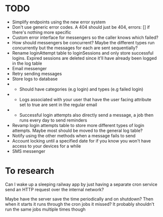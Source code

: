 # TODO

-   Simplify endpoints using the new error system
-   Don't use generic error codes. A 404 should just be 404, errors: [] if there's nothing more specific
-   Custom error interface for messengers so the caller knows which failed?
-   How should messengers be concurrent? Maybe the different types run concurrently but the messages for each are sent sequentially?
-   Rename loginAttempt table to loginSessions and only store successful logins. Expired sessions are deleted since it'll have already been logged in the log table
-   Email messenger
-   Retry sending messages
-   Store logs to database
-   -   Should have categories (e.g login) and types (e.g failed login)
-   -   Logs associated with your user that have the user facing attribute set to true are sent in the regular email
-   -   Successful login attempts also directly send a message, a job then runs every day to send reminders
-   Revamp login attempts table to store more different types of login attempts. Maybe most should be moved to the general log table?
-   Notify using the other methods when a message fails to send
-   Account locking until a specified date for if you know you won't have access to your devices for a while
-   SMS messenger

# To research

Can I wake up a sleeping railway app by just having a separate cron service send an HTTP request over the internal network?

Maybe have the server save the time periodically and on shutdown? Then when it starts it runs through the cron jobs it missed? It probably shouldn't run the same jobs multiple times though
